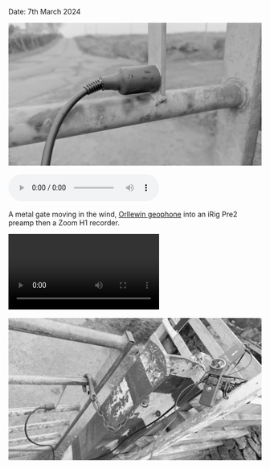 Date: 7th March 2024

![20240307_sourhall_metal_gate_orllewin_geophone1](../images/20240307_sourhall_metal_gate_orllewin_geophone1.jpg)

![20240307_sourhall_metal_gate_orllewin_geophone](../audio/20240307_sourhall_metal_gate_orllewin_geophone.mp3)

A metal gate moving in the wind, [Orllewin geophone](../../../hardware/Orllewin%20geophone.md) into an iRig Pre2 preamp then a Zoom H1 recorder.

![20240307_sourhall_metal_gate](../video/20240307_sourhall_metal_gate.mov)

![20240307_sourhall_metal_gate_orllewin_geophone2](../images/20240307_sourhall_metal_gate_orllewin_geophone2.jpg)

